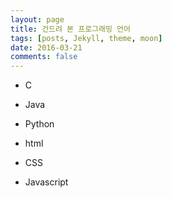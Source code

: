 ```yaml
---
layout: page
title: 건드려 본 프로그래밍 언어
tags: [posts, Jekyll, theme, moon]
date: 2016-03-21
comments: false
---
```



* C

* Java

* Python

* html

* CSS

* Javascript
